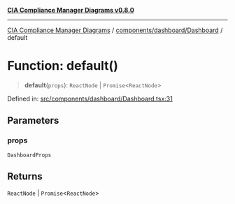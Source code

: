 [**CIA Compliance Manager Diagrams v0.8.0**](../../../../README.md)

***

[CIA Compliance Manager Diagrams](../../../../modules.md) / [components/dashboard/Dashboard](../README.md) / default

# Function: default()

> **default**(`props`): `ReactNode` \| `Promise`\<`ReactNode`\>

Defined in: [src/components/dashboard/Dashboard.tsx:31](https://github.com/Hack23/cia-compliance-manager/blob/ab84d120f6a49e6faf7bc7924811e0da9b635211/src/components/dashboard/Dashboard.tsx#L31)

## Parameters

### props

`DashboardProps`

## Returns

`ReactNode` \| `Promise`\<`ReactNode`\>

